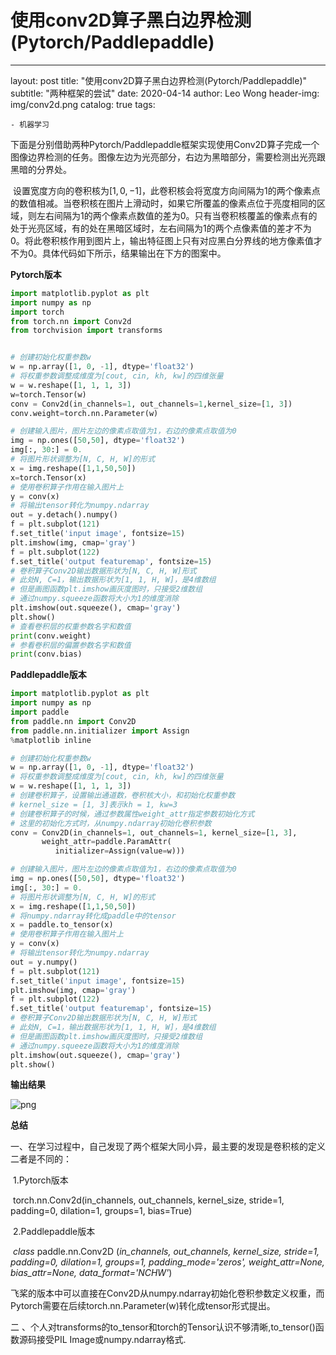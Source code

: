 # 使用conv2D算子黑白边界检测(Pytorch/Paddlepaddle)

---
layout:     post
title:     "使用conv2D算子黑白边界检测(Pytorch/Paddlepaddle)"
subtitle:    "两种框架的尝试"
date:       2020-04-14
author:     Leo Wong
header-img: img/conv2d.png
catalog: true
tags:

    - 机器学习

​	下面是分别借助两种Pytorch/Paddlepaddle框架实现使用Conv2D算子完成一个图像边界检测的任务。图像左边为光亮部分，右边为黑暗部分，需要检测出光亮跟黑暗的分界处。

​	设置宽度方向的卷积核为$[1, 0, -1]$，此卷积核会将宽度方向间隔为1的两个像素点的数值相减。当卷积核在图片上滑动时，如果它所覆盖的像素点位于亮度相同的区域，则左右间隔为1的两个像素点数值的差为0。只有当卷积核覆盖的像素点有的处于光亮区域，有的处在黑暗区域时，左右间隔为1的两个点像素值的差才不为0。将此卷积核作用到图片上，输出特征图上只有对应黑白分界线的地方像素值才不为0。具体代码如下所示，结果输出在下方的图案中。

**Pytorch版本**

```python
import matplotlib.pyplot as plt
import numpy as np
import torch
from torch.nn import Conv2d
from torchvision import transforms


# 创建初始化权重参数w
w = np.array([1, 0, -1], dtype='float32')
# 将权重参数调整成维度为[cout, cin, kh, kw]的四维张量
w = w.reshape([1, 1, 1, 3])
w=torch.Tensor(w)
conv = Conv2d(in_channels=1, out_channels=1,kernel_size=[1, 3])
conv.weight=torch.nn.Parameter(w)

# 创建输入图片，图片左边的像素点取值为1，右边的像素点取值为0
img = np.ones([50,50], dtype='float32')
img[:, 30:] = 0.
# 将图片形状调整为[N, C, H, W]的形式
x = img.reshape([1,1,50,50])
x=torch.Tensor(x)
# 使用卷积算子作用在输入图片上
y = conv(x)
# 将输出tensor转化为numpy.ndarray
out = y.detach().numpy()
f = plt.subplot(121)
f.set_title('input image', fontsize=15)
plt.imshow(img, cmap='gray')
f = plt.subplot(122)
f.set_title('output featuremap', fontsize=15)
# 卷积算子Conv2D输出数据形状为[N, C, H, W]形式
# 此处N, C=1，输出数据形状为[1, 1, H, W]，是4维数组
# 但是画图函数plt.imshow画灰度图时，只接受2维数组
# 通过numpy.squeeze函数将大小为1的维度消除
plt.imshow(out.squeeze(), cmap='gray')
plt.show()
# 查看卷积层的权重参数名字和数值
print(conv.weight)
# 参看卷积层的偏置参数名字和数值
print(conv.bias)
```

**Paddlepaddle版本**

```python
import matplotlib.pyplot as plt
import numpy as np
import paddle
from paddle.nn import Conv2D
from paddle.nn.initializer import Assign
%matplotlib inline

# 创建初始化权重参数w
w = np.array([1, 0, -1], dtype='float32')
# 将权重参数调整成维度为[cout, cin, kh, kw]的四维张量
w = w.reshape([1, 1, 1, 3])
# 创建卷积算子，设置输出通道数，卷积核大小，和初始化权重参数
# kernel_size = [1, 3]表示kh = 1, kw=3
# 创建卷积算子的时候，通过参数属性weight_attr指定参数初始化方式
# 这里的初始化方式时，从numpy.ndarray初始化卷积参数
conv = Conv2D(in_channels=1, out_channels=1, kernel_size=[1, 3],
       weight_attr=paddle.ParamAttr(
          initializer=Assign(value=w)))

# 创建输入图片，图片左边的像素点取值为1，右边的像素点取值为0
img = np.ones([50,50], dtype='float32')
img[:, 30:] = 0.
# 将图片形状调整为[N, C, H, W]的形式
x = img.reshape([1,1,50,50])
# 将numpy.ndarray转化成paddle中的tensor
x = paddle.to_tensor(x)
# 使用卷积算子作用在输入图片上
y = conv(x)
# 将输出tensor转化为numpy.ndarray
out = y.numpy()
f = plt.subplot(121)
f.set_title('input image', fontsize=15)
plt.imshow(img, cmap='gray')
f = plt.subplot(122)
f.set_title('output featuremap', fontsize=15)
# 卷积算子Conv2D输出数据形状为[N, C, H, W]形式
# 此处N, C=1，输出数据形状为[1, 1, H, W]，是4维数组
# 但是画图函数plt.imshow画灰度图时，只接受2维数组
# 通过numpy.squeeze函数将大小为1的维度消除
plt.imshow(out.squeeze(), cmap='gray')
plt.show()
```

**输出结果**

![png](file://E:\深度学习项目\学习总结\1.卷积基础\output_12_1.png?lastModify=1618390185)

**总结**

一、在学习过程中，自己发现了两个框架大同小异，最主要的发现是卷积核的定义二者是不同的：

​     1.Pytorch版本

​     torch.nn.Conv2d(in_channels, out_channels, kernel_size, stride=1, padding=0, dilation=1, groups=1, bias=True)

​       2.Paddlepaddle版本

​      *class* paddle.nn.Conv2D (*in_channels, out_channels, kernel_size, stride=1, padding=0, dilation=1, groups=1, padding_mode='zeros', weight_attr=None, bias_attr=None, data_format='NCHW'*)

​		飞桨的版本中可以直接在Conv2D从numpy.ndarray初始化卷积参数定义权重，而Pytorch需要在后续torch.nn.Parameter(w)转化成tensor形式提出。

二 、个人对transforms的to_tensor和torch的Tensor认识不够清晰,to_tensor()函数源码接受PIL Image或numpy.ndarray格式.





